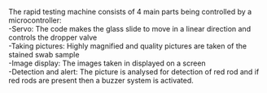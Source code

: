 The rapid testing machine consists of 4 main parts being controlled by a microcontroller:<br />
-Servo: The code makes the glass slide to move in a linear direction and controls the dropper valve  <br />
-Taking pictures: Highly magnified and quality pictures are taken of the stained swab sample <br />
-Image display: The images taken in displayed on a screen <br />
-Detection and alert: The picture is analysed for detection of red rod and if red rods are present then a buzzer system is activated. <br />

